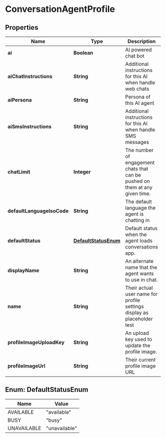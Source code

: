 

# ConversationAgentProfile


## Properties

| Name | Type | Description | Notes |
|------------ | ------------- | ------------- | -------------|
|**ai** | **Boolean** | AI powered chat bot |  [optional] |
|**aiChatInstructions** | **String** | Additional instructions for this AI when handle web chats |  [optional] |
|**aiPersona** | **String** | Persona of this AI agent |  [optional] |
|**aiSmsInstructions** | **String** | Additional instructions for this AI when handle SMS messages |  [optional] |
|**chatLimit** | **Integer** | The number of engagement chats that can be pushed on them at any given time. |  [optional] |
|**defaultLanguageIsoCode** | **String** | The default language the agent is chatting in |  [optional] |
|**defaultStatus** | [**DefaultStatusEnum**](#DefaultStatusEnum) | Default status when the agent loads conversations app. |  [optional] |
|**displayName** | **String** | An alternate name that the agent wants to use in chat. |  [optional] |
|**name** | **String** | Their actual user name for profile settings display as placeholder test |  [optional] |
|**profileImageUploadKey** | **String** | An upload key used to update the profile image. |  [optional] |
|**profileImageUrl** | **String** | Their current profile image URL |  [optional] |



## Enum: DefaultStatusEnum

| Name | Value |
|---- | -----|
| AVAILABLE | &quot;available&quot; |
| BUSY | &quot;busy&quot; |
| UNAVAILABLE | &quot;unavailable&quot; |




